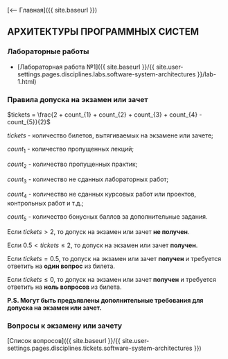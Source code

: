 [⟵ Главная]({{ site.baseurl }})

## АРХИТЕКТУРЫ ПРОГРАММНЫХ СИСТЕМ

### Лабораторные работы

* [Лабораторная работа №1]({{ site.baseurl }}/{{ site.user-settings.pages.disciplines.labs.software-system-architectures }}/lab-1.html)

### Правила допуска на экзамен или зачет
$tickets = \frac{2 + count_{1} + count_{2} + count_{3} + count_{4} - count_{5}}{2}$

$tickets$ - количество билетов, вытягиваемых на экзамене или зачете;

$count_{1}$ - количество пропущенных лекций;

$count_{2}$ - количество пропущенных практик;

$count_{3}$ - количество не сданных лабораторных работ;

$count_{4}$ - количество не сданных курсовых работ или проектов, контрольных работ и т.д.;

$count_{5}$ - количество бонусных баллов за дополнительные задания.

Если $tickets \gt 2$, то допуск на экзамен или зачет **не получен**.

Если $0.5 \lt tickets \leq 2$, то допуск на экзамен или зачет **получен**.

Если $tickets = 0.5$, то допуск на экзамен или зачет **получен** и требуется ответить на **один вопрос** из билета.

Если $tickets \leq 0$, то допуск на экзамен или зачет **получен** и требуется ответить на **ноль вопросов** из билета.

**P.S. Могут быть предъявлены дополнительные требования для допуска на экзамен или зачет.**

### Вопросы к экзамену или зачету
[Список вопросов]({{ site.baseurl }}/{{ site.user-settings.pages.disciplines.tickets.software-system-architectures }})

